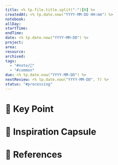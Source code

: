 ```yaml
---
title: <% tp.file.title.split("-")[0] %>
createdAt: <% tp.date.now("YYYY-MM-DD HH:mm") %>
notebook: 
allDay: 
startTime: 
endTime: 
date: <% tp.date.now("YYYY-MM-DD") %>
project: 
area: 
resource: 
archived: 
tags:
  - "#note/🌱"
  - "#common"
due: <% tp.date.now("YYYY-MM-DD") %>
nextReview: <% tp.date.now("YYYY-MM-DD", 7) %>
status: "#processing"
---
```


# 🔑 Key Point

# 💊 Inspiration Capsule

# 🧩 References